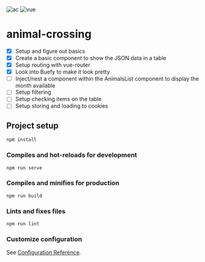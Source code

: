 ![ac](https://www.stickpng.com/assets/images/5b4a215cc051e602a568cd7c.png)
![vue](https://vuejs.org/images/logo.png)

# animal-crossing

- [x] Setup and figure out basics
- [x] Create a basic component to show the JSON data in a table
- [x] Setup routing with vue-router
- [x] Look into Buefy to make it look pretty
- [ ] Inject/nest a component within the AnimalsList component to display the month available
- [ ] Setup filtering
- [ ] Setup checking items on the table
- [ ] Setup storing and loading to cookies

## Project setup
```
npm install
```

### Compiles and hot-reloads for development
```
npm run serve
```

### Compiles and minifies for production
```
npm run build
```

### Lints and fixes files
```
npm run lint
```

### Customize configuration
See [Configuration Reference](https://cli.vuejs.org/config/).
